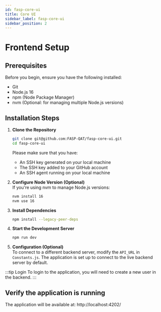 ```yaml
---
id: fasp-core-ui
title: Core UI
sidebar_label: fasp-core-ui
sidebar_position: 2
---
```


# Frontend Setup

## Prerequisites

Before you begin, ensure you have the following installed:
- Git
- Node.js 16
- npm (Node Package Manager)
- nvm (Optional: for managing multiple Node.js versions)

## Installation Steps

1. **Clone the Repository**
   ```bash
   git clone git@github.com:FASP-QAT/fasp-core-ui.git
   cd fasp-core-ui
   ```

   Please make sure that you have:
    - An SSH key generated on your local machine
    - The SSH key added to your GitHub account
    - An SSH agent running on your local machine

2. **Configure Node Version (Optional)**  
   If you're using nvm to manage Node.js versions:
   ```bash
   nvm install 16
   nvm use 16
   ```

3. **Install Dependencies**
   ```bash
   npm install --legacy-peer-deps
   ```

4. **Start the Development Server**
   ```bash
   npm run dev
   ```

5. **Configuration (Optional)**  
   To connect to a different backend server, modify the `API_URL` in `Constants.js`. The application is set up to connect to the live backend server by default.

:::tip Login
To login to the application, you will need to create a new user in the backend.
:::

## Verify the application is running

The application will be available at:
http://localhost:4202/
